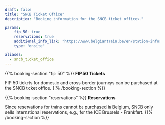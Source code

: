 ```yaml
---
draft: false
title: "SNCB Ticket Office"
description: "Booking information for the SNCB ticket offices."

params:
    fip_50: true
    reservations: true
    additional_info_link: "https://www.belgiantrain.be/en/station-information/nmbs-stations/ticket-offices"
    type: "onsite"

aliases:
  - sncb_ticket_office
---
```


{{% booking-section "fip_50" %}}
**FIP 50 Tickets**

FIP 50 tickets for domestic and cross-border journeys can be purchased at the SNCB ticket office.
{{% /booking-section %}}

{{% booking-section "reservations" %}}
**Reservations**

Since reservations for trains cannot be purchased in Belgium, SNCB only sells international reservations, e.g., for the ICE Brussels - Frankfurt.
{{% /booking-section %}}
